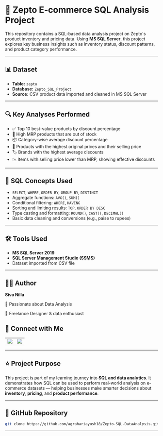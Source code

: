 # 🛒 Zepto E-commerce SQL Analysis Project

This repository contains a SQL-based data analysis project on Zepto's product inventory and pricing data. Using **MS SQL Server**, this project explores key business insights such as inventory status, discount patterns, and product category performance.

---

## 📊 Dataset

- **Table:** `zepto`
- **Database:** `Zepto_SQL_Project`
- **Source:** CSV product data imported and cleaned in MS SQL Server

---

## 🔍 Key Analyses Performed

- ✅ Top 10 best-value products by discount percentage  
- 🚫 High MRP products that are out of stock  
- 📦 Category-wise average discount percentage  
- 💸 Products with the highest original prices and their selling price  
- 🏷️ Brands with the highest average discounts  
- 📉 Items with selling price lower than MRP, showing effective discounts  

---

## 🧠 SQL Concepts Used

- `SELECT`, `WHERE`, `ORDER BY`, `GROUP BY`, `DISTINCT`
- Aggregate functions: `AVG()`, `SUM()`
- Conditional filtering: `WHERE`, `HAVING`
- Sorting and limiting results: `TOP`, `ORDER BY DESC`
- Type casting and formatting: `ROUND()`, `CAST()`, `DECIMAL()`
- Basic data cleaning and conversions (e.g., paise to rupees)

---

## 🛠️ Tools Used

- **MS SQL Server 2019**
- **SQL Server Management Studio (SSMS)**
- Dataset imported from CSV file

---

## 👨‍💻 Author

**Siva Nilla**  

🎯 Passionate about Data Analysis

💼 Freelance Designer & data enthusiast  
## 🔗 Connect with Me

<table>
  <tr>
   <td>
  <a href="https://www.linkedin.com/in/ayush-agrahari-1845koro" target="_blank">
    <img src="https://img.shields.io/badge/LINKEDIN-AYUSH%20AGRAHARI-0077B5?style=for-the-badge&logo=linkedin&logoColor=white"/>
  </a>
</td>
<td>
  <a href="mailto:ajay.agrahari9788@gmail.com">
    <img src="https://img.shields.io/badge/EMAIL-AJAY.AGRAHARI9788%40GMAIL.COM-D14836?style=for-the-badge&logo=gmail&logoColor=white"/>
  </a>
</td>

  </tr>
</table>

---

## ⭐ Project Purpose

This project is part of my learning journey into **SQL and data analytics**. It demonstrates how SQL can be used to perform real-world analysis on e-commerce datasets — helping businesses make smarter decisions about **inventory**, **pricing**, and **product performance**.

---

## 🔗 GitHub Repository

```bash
git clone https://github.com/agrahariayush18/Zepto-SQL-DataAnalysis.git
```

---
